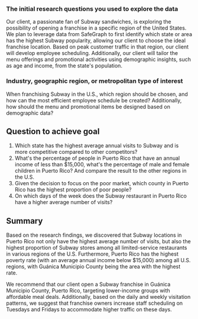 ### The initial research questions you used to explore the data

Our client, a passionate fan of Subway sandwiches, is exploring the possibility of opening a franchise in a specific region of the United States. We plan to leverage data from SafeGraph to first identify which state or area has the highest Subway popularity, allowing our client to choose the ideal franchise location. Based on peak customer traffic in that region, our client will develop employee scheduling. Additionally, our client will tailor the menu offerings and promotional activities using demographic insights, such as age and income, from the state's population.


### Industry, geographic region, or metropolitan type of interest

When franchising Subway in the U.S., which region should be chosen, and how can the most efficient employee schedule be created? Additionally, how should the menu and promotional items be designed based on demographic data?

## Question to achieve goal
1. Which state has the highest average annual visits to Subway and is more competitive compared to other competitors?
2. What's the percentage of people in Puerto Rico that have an annual income of less than $15,000, what's the percentage of male and female children in Puerto Rico? And compare the result to the other regions in the U.S.
3. Given the decision to focus on the poor market, which county in Puerto Rico has the highest proportion of poor people?
4. On which days of the week does the Subway restaurant in Puerto Rico have a higher average number of visits?

## Summary
Based on the research findings, we discovered that Subway locations in Puerto Rico not only have the highest average number of visits, but also the highest proportion of Subway stores among all limited-service restaurants in various regions of the U.S. Furthermore, Puerto Rico has the highest poverty rate (with an average annual income below $15,000) among all U.S. regions, with Guánica Municipio County being the area with the highest rate.

We recommend that our client open a Subway franchise in Guánica Municipio County, Puerto Rico, targeting lower-income groups with affordable meal deals. Additionally, based on the daily and weekly visitation patterns, we suggest that franchise owners increase staff scheduling on Tuesdays and Fridays to accommodate higher traffic on these days.
